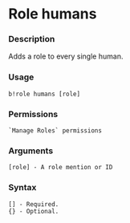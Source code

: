 # Role humans

### **Description**

Adds a role to every single human.

### Usage

```
b!role humans [role]
```

### Permissions

```
`Manage Roles` permissions
```

### Arguments

```
[role] - A role mention or ID
```

### Syntax

```
[] - Required.
{} - Optional.
```
